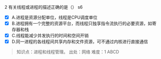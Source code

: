 2
有关线程或进程的描述正确的是（） s6
- [x] A.进程是资源分配单位，线程是CPU调度单位
- [x] B.进程拥有一个完整的资源平台，而线程只独享指令流执行的必要资源，如寄存器和栈
- [x] C.线程能减少并发执行的时间和空间开销
- [x] D.同一进程的各线程间共享内存和文件资源，可不通过内核进行直接通信

> 知识点：进程和线程管理。
> 出处：网络
> 难度：1
> ABCD
